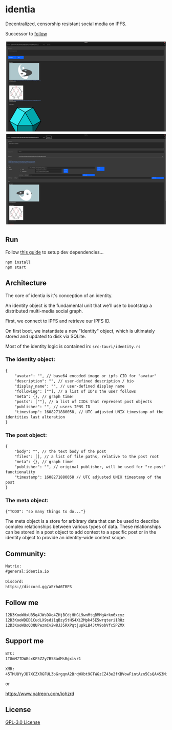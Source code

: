 # identia

Decentralized, censorship resistant social media on IPFS.

Successor to [follow](https://github.com/iohzrd/follow)

![](screenshot1.png)
![](screenshot2.png)

## Run

Follow [this guide](https://tauri.studio/en/docs/getting-started/intro) to setup dev dependencies...

```
npm install
npm start
```

## Architecture

The core of identia is it's conception of an identity.

An identity object is the fundamental unit that we'll use to bootstrap a distributed multi-media social graph.

First, we connect to IPFS and retrieve our IPFS ID.

On first boot, we instantiate a new "Identity" object, which is ultimately stored and updated to disk via SQLite.

Most of the identity logic is contained in:
`src-tauri/identity.rs`

### The identity object:

```
{
    "avatar": "", // base64 encoded image or ipfs CID for "avatar"
    "description": "", // user-defined description / bio
    "display_name": "", // user-defined display name
    "following": [""], // a list of ID's the user follows
    "meta": {}, // graph time!
    "posts": [""], // a list of CIDs that represent post objects
    "publisher": "", // users IPNS ID
    "timestamp": 1608271880058, // UTC adjusted UNIX timestamp of the identities last alteration
}
```

### The post object:

```
{
    "body": "", // the text body of the post
    "files": [], // a list of file paths, relative to the post root
    "meta": {}, // graph time!
    "publisher": "", // original publisher, will be used for "re-post" functionality
    "timestamp": 1608271880058 // UTC adjusted UNIX timestamp of the post
}
```

### The meta object:

```
{"TODO": "so many things to do..."}
```

The meta object is a store for arbitrary data that can be used to describe complex relationships between various types of data.
These relationships can be stored in a post object to add context to a specific post or in the identity object to provide an identity-wide context scope.

## Community:

```
Matrix:
#general:identia.io

Discord:
https://discord.gg/aErhA6TBPS
```

## Follow me

```
12D3KooWHxU85q4JWsDXq4ZHjBCdjHHGL9wnMtqBMMgArkn6xcyz
12D3KooWDED1CudLX9sdi1qBzy5tHS4Xi2Mpk45E5wrqteri1R8z
12D3KooWQoQ3QUPezmCv2w8JJ5RXPqtjupkLB4JtV9obVfc5PZMX
```

## Support me

```
BTC:
1T8mM7TDWBcxKF5ZZy7B58adMsBgxivr1

XMR:
45TMU8YyJD7XCZXRGFUL3bGrgqnA2BrqWXbt9GTWGzCZ43e2fKBVowFintAzn5CsQA4S3MiHagCk22FP1L3meQJQF94PWE3
```

or

https://www.patreon.com/iohzrd

## License

[GPL-3.0 License](LICENSE)

